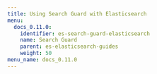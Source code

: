 ```yaml
---
title: Using Search Guard with Elasticsearch
menu:
  docs_0.11.0:
    identifier: es-search-guard-elasticsearch
    name: Search Guard
    parent: es-elasticsearch-guides
    weight: 50
menu_name: docs_0.11.0
---
```

